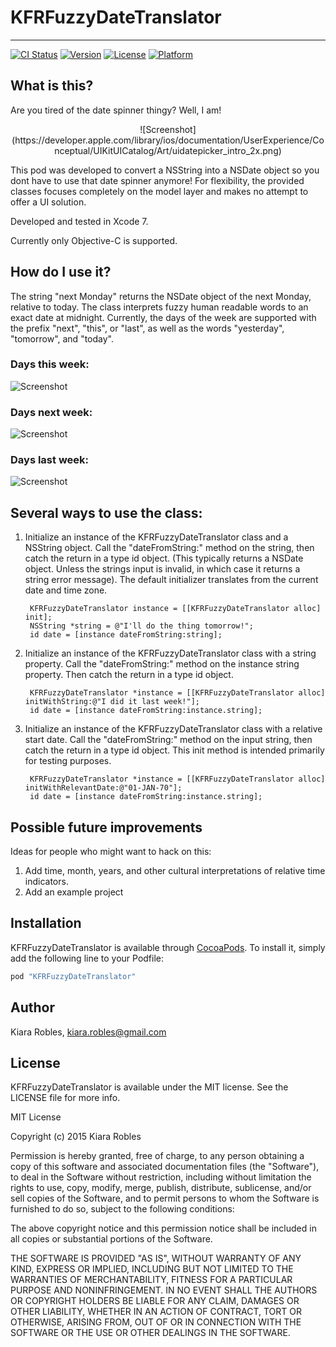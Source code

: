 # KFRFuzzyDateTranslator
---

[![CI Status](http://img.shields.io/travis/kiaraRobles/KFRFuzzyDateTranslator.svg?style=flat)](https://travis-ci.org/kiaraRobles/KFRFuzzyDateTranslator)
[![Version](https://img.shields.io/cocoapods/v/KFRFuzzyDateTranslator.svg?style=flat)](http://cocoapods.org/pods/KFRFuzzyDateTranslator)
[![License](https://img.shields.io/cocoapods/l/KFRFuzzyDateTranslator.svg?style=flat)](http://cocoapods.org/pods/KFRFuzzyDateTranslator)
[![Platform](https://img.shields.io/cocoapods/p/KFRFuzzyDateTranslator.svg?style=flat)](http://cocoapods.org/pods/KFRFuzzyDateTranslator)

## What is this?

Are you tired of the date spinner thingy? Well, I am! 

<center>![Screenshot](https://developer.apple.com/library/ios/documentation/UserExperience/Conceptual/UIKitUICatalog/Art/uidatepicker_intro_2x.png)</center>

This pod was developed to convert a NSString into a NSDate object so you dont have to use that date spinner anymore!
For flexibility, the provided classes focuses completely on the model layer and makes no attempt to offer a UI solution.

Developed and tested in Xcode 7.

Currently only Objective-C is supported.

## How do I use it?
The string "next Monday" returns the NSDate object of the next Monday, relative to today. The class interprets fuzzy human readable words to an exact date at midnight. Currently, the days of the week are supported with the prefix "next", "this", or "last", as well as the words "yesterday", "tomorrow", and "today".

### Days this week:
![Screenshot](http://imgur.com/2bl8bRK.png)

### Days next week:
![Screenshot](http://imgur.com/4S8B91p.png)

### Days last week:
![Screenshot](http://imgur.com/TgSAweE.png)

## Several ways to use the class:
1. Initialize an instance of the KFRFuzzyDateTranslator class and a NSString object. Call the "dateFromString:" method on the string, then catch the return in a type id object. (This typically returns a NSDate object. Unless the strings input is invalid, in which case it returns a string error message). The default initializer translates from the current date and time zone. 

        KFRFuzzyDateTranslator instance = [[KFRFuzzyDateTranslator alloc] init];
        NSString *string = @"I'll do the thing tomorrow!";
        id date = [instance dateFromString:string];

2. Initialize an instance of the KFRFuzzyDateTranslator class with a string property. Call the "dateFromString:" method on the instance string property. Then catch the return in a type id object.

        KFRFuzzyDateTranslator *instance = [[KFRFuzzyDateTranslator alloc] initWithString:@"I did it last week!"];
        id date = [instance dateFromString:instance.string];

3. Initialize an instance of the KFRFuzzyDateTranslator class with a relative start date. Call the "dateFromString:" method on the input string, then catch the return in a type id object. This init method is intended primarily for testing purposes.

        KFRFuzzyDateTranslator *instance = [[KFRFuzzyDateTranslator alloc] initWithRelevantDate:@"01-JAN-70"];
        id date = [instance dateFromString:instance.string];

## Possible future improvements

Ideas for people who might want to hack on this:

1. Add time, month, years, and other cultural interpretations of relative time indicators.
2. Add an example project


## Installation

KFRFuzzyDateTranslator is available through [CocoaPods](http://cocoapods.org). To install
it, simply add the following line to your Podfile:

```ruby
pod "KFRFuzzyDateTranslator"
```

## Author

Kiara Robles, kiara.robles@gmail.com

## License

KFRFuzzyDateTranslator is available under the MIT license. See the LICENSE file for more info.

MIT License

Copyright (c) 2015 Kiara Robles

Permission is hereby granted, free of charge, to any person obtaining a copy of
this software and associated documentation files (the "Software"), to deal in
the Software without restriction, including without limitation the rights to use,
copy, modify, merge, publish, distribute, sublicense, and/or sell copies of the
Software, and to permit persons to whom the Software is furnished to do so,
subject to the following conditions:

The above copyright notice and this permission notice shall be included in all
copies or substantial portions of the Software.

THE SOFTWARE IS PROVIDED "AS IS", WITHOUT WARRANTY OF ANY KIND, EXPRESS OR
IMPLIED, INCLUDING BUT NOT LIMITED TO THE WARRANTIES OF MERCHANTABILITY, FITNESS
FOR A PARTICULAR PURPOSE AND NONINFRINGEMENT. IN NO EVENT SHALL THE AUTHORS OR
COPYRIGHT HOLDERS BE LIABLE FOR ANY CLAIM, DAMAGES OR OTHER LIABILITY, WHETHER
IN AN ACTION OF CONTRACT, TORT OR OTHERWISE, ARISING FROM, OUT OF OR IN
CONNECTION WITH THE SOFTWARE OR THE USE OR OTHER DEALINGS IN THE SOFTWARE.
